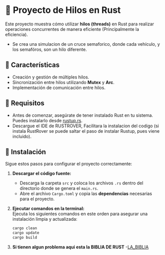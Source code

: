 # 🦀 Proyecto de Hilos en Rust  

Este proyecto muestra cómo utilizar **hilos (threads)** en Rust para realizar operaciones concurrentes de manera eficiente (Principalmente la eficiencia). 
- Se crea una simulacion de un cruce semaforico, donde cada vehículo, y los semafóros, son un hilo diferente.
  
## 📌 Características  
- Creación y gestión de múltiples hilos.  
- Sincronización entre hilos utilizando **Mutex** y **Arc**.  
- Implementación de comunicación entre hilos.  

## 🚀 Requisitos  
- Antes de comenzar, asegúrate de tener instalado Rust en tu sistema. Puedes instalarlo desde [rustup.rs](https://rustup.rs/).  
- Descargue el IDE de RUSTROVER, Facilitara la instalacion del codigo (si instala RustRover se puede saltar el paso de instalar Rustup, pues viene incluido). 

## 📂 Instalación  
Sigue estos pasos para configurar el proyecto correctamente:  

1. **Descargar el código fuente:**  
   - Descarga la carpeta `src` y coloca los archivos `.rs` dentro del directorio donde se genera el `main.rs`.  
   - Abre el archivo `Cargo.toml` y copia las **dependencias** necesarias para el proyecto.  

2. **Ejecutar comandos en la terminal:**  
   Ejecuta los siguientes comandos en este orden para asegurar una instalación limpia y actualizada:  
   ```bash
   cargo clean
   cargo update
   cargo build
3. **Si tienen algun problema aqui esta la BIBLIA DE RUST**
   -[LA_BIBLIA](https://doc.rust-lang.org/error_codes/error-index.html)
